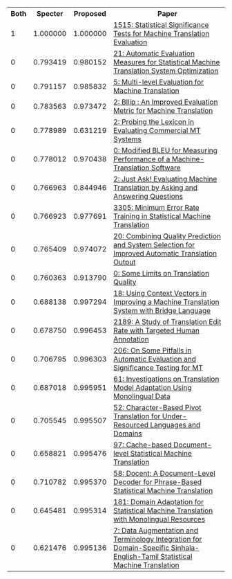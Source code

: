 <html><table><tr>
<th>Both</th>
<th>Specter</th>
<th>Proposed</th>
<th>Paper</th>
</tr>
<tr>
<td>1</td>
<td>1.000000</td>
<td>1.000000</td>
<td><a href="https://www.semanticscholar.org/paper/cb826a3899752b796f14df1c50378c64954a6b0a">1515: Statistical Significance Tests for Machine Translation Evaluation</a></td>
</tr>
<tr>
<td>0</td>
<td>0.793419</td>
<td>0.980152</td>
<td><a href="https://www.semanticscholar.org/paper/e2e6eafcfdb9bddf7c83ec397866c3954283dde2">21: Automatic Evaluation Measures for Statistical Machine Translation System Optimization</a></td>
</tr>
<tr>
<td>0</td>
<td>0.791157</td>
<td>0.985832</td>
<td><a href="https://www.semanticscholar.org/paper/48695a2937fc7a8871060d434beb443862ead135">5: Multi-level Evaluation for Machine Translation</a></td>
</tr>
<tr>
<td>0</td>
<td>0.783563</td>
<td>0.973472</td>
<td><a href="https://www.semanticscholar.org/paper/8acba39c14edd5087a622dcab39c3366650c8adb">2: Bllip : An Improved Evaluation Metric for Machine Translation</a></td>
</tr>
<tr>
<td>0</td>
<td>0.778989</td>
<td>0.631219</td>
<td><a href="https://www.semanticscholar.org/paper/17e0515be29ba8e74267e654b9837debd41bf036">2: Probing the Lexicon in Evaluating Commercial MT Systems</a></td>
</tr>
<tr>
<td>0</td>
<td>0.778012</td>
<td>0.970438</td>
<td><a href="https://www.semanticscholar.org/paper/30cf3d08ce5f51788a462d8adedb855fddd42a3b">0: Modified BLEU for Measuring Performance of a Machine-Translation Software</a></td>
</tr>
<tr>
<td>0</td>
<td>0.766963</td>
<td>0.844946</td>
<td><a href="https://www.semanticscholar.org/paper/cea78dc70347b5b0ca2f31ed308e5b3dd144677f">2: Just Ask! Evaluating Machine Translation by Asking and Answering Questions</a></td>
</tr>
<tr>
<td>0</td>
<td>0.766923</td>
<td>0.977691</td>
<td><a href="https://www.semanticscholar.org/paper/1f12451245667a85d0ee225a80880fc93c71cc8b">3305: Minimum Error Rate Training in Statistical Machine Translation</a></td>
</tr>
<tr>
<td>0</td>
<td>0.765409</td>
<td>0.974072</td>
<td><a href="https://www.semanticscholar.org/paper/a6b5c1f52b1970995351129f3a78586c91c68837">20: Combining Quality Prediction and System Selection for Improved Automatic Translation Output</a></td>
</tr>
<tr>
<td>0</td>
<td>0.760363</td>
<td>0.913790</td>
<td><a href="https://www.semanticscholar.org/paper/1edea46b49411aab5d38da8ba9e5e68d80b48b7c">0: Some Limits on Translation Quality</a></td>
</tr>
<tr>
<td>0</td>
<td>0.688138</td>
<td>0.997294</td>
<td><a href="https://www.semanticscholar.org/paper/7ddb88ff003fb49294a28eff61ce13c2f08d1f19">18: Using Context Vectors in Improving a Machine Translation System with Bridge Language</a></td>
</tr>
<tr>
<td>0</td>
<td>0.678750</td>
<td>0.996453</td>
<td><a href="https://www.semanticscholar.org/paper/51951073580f6995e55be873db9a7f6a9736ca86">2189: A Study of Translation Edit Rate with Targeted Human Annotation</a></td>
</tr>
<tr>
<td>0</td>
<td>0.706795</td>
<td>0.996303</td>
<td><a href="https://www.semanticscholar.org/paper/ea5cf5569eef0a99df9b6d92b628a33fc82ca2e7">206: On Some Pitfalls in Automatic Evaluation and Significance Testing for MT</a></td>
</tr>
<tr>
<td>0</td>
<td>0.687018</td>
<td>0.995951</td>
<td><a href="https://www.semanticscholar.org/paper/897690c464c6abd8c4c15ad81153f39d07b7ee2e">61: Investigations on Translation Model Adaptation Using Monolingual Data</a></td>
</tr>
<tr>
<td>0</td>
<td>0.705545</td>
<td>0.995507</td>
<td><a href="https://www.semanticscholar.org/paper/b0b3c2e5e924621b234a24037fa4f4410b478b49">52: Character-Based Pivot Translation for Under-Resourced Languages and Domains</a></td>
</tr>
<tr>
<td>0</td>
<td>0.658821</td>
<td>0.995476</td>
<td><a href="https://www.semanticscholar.org/paper/a2bf595e5a2dd9d005b8e5bc89029d03056ce4b1">97: Cache-based Document-level Statistical Machine Translation</a></td>
</tr>
<tr>
<td>0</td>
<td>0.710782</td>
<td>0.995370</td>
<td><a href="https://www.semanticscholar.org/paper/2546f710ddaddbcf576552f728fb9b57cbeb179c">58: Docent: A Document-Level Decoder for Phrase-Based Statistical Machine Translation</a></td>
</tr>
<tr>
<td>0</td>
<td>0.645481</td>
<td>0.995314</td>
<td><a href="https://www.semanticscholar.org/paper/40cbaf4106ab60586e8ffa7624fc779172cfd490">181: Domain Adaptation for Statistical Machine Translation with Monolingual Resources</a></td>
</tr>
<tr>
<td>0</td>
<td>0.621476</td>
<td>0.995136</td>
<td><a href="https://www.semanticscholar.org/paper/0efeb8feed87d1263fafc2cfc1af8c52c2120a0c">7: Data Augmentation and Terminology Integration for Domain-Specific Sinhala-English-Tamil Statistical Machine Translation</a></td>
</tr>
</table></html>
